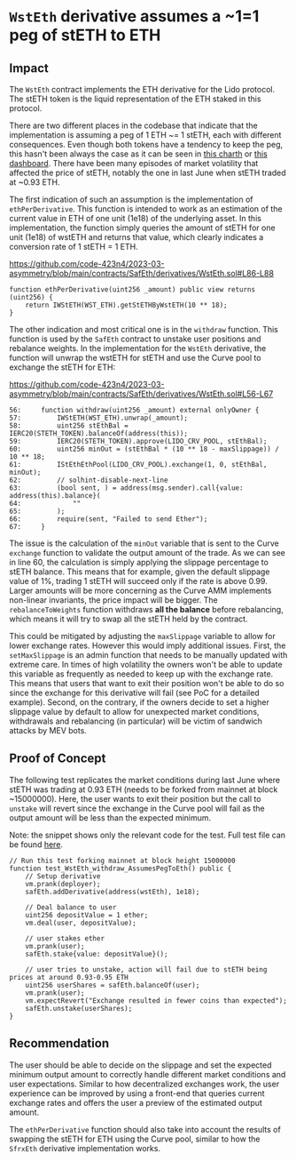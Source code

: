 # `WstEth` derivative assumes a ~1=1 peg of stETH to ETH

## Impact

The `WstEth` contract implements the ETH derivative for the Lido protocol. The stETH token is the liquid representation of the ETH staked in this protocol.

There are two different places in the codebase that indicate that the implementation is assuming a peg of 1 ETH ~= 1 stETH, each with different consequences. Even though both tokens have a tendency to keep the peg, this hasn't been always the case as it can be seen in [this charth](https://nomics.com/exchanges/curve-curve-finance-ethereum/markets/0xae7ab96520de3a18e5e111b5eaab095312d7fe84-0xeeeeeeeeeeeeeeeeeeeeeeeeeeeeeeeeeeeeeeee) or [this dashboard](https://dune.com/LidoAnalytical/Curve-ETHstETH). There have been many episodes of market volatility that affected the price of stETH, notably the one in last June when stETH traded at ~0.93 ETH.

The first indication of such an assumption is the implementation of `ethPerDerivative`. This function is intended to work as an estimation of the current value in ETH of one unit (1e18) of the underlying asset. In this implementation, the function simply queries the amount of stETH for one unit (1e18) of wstETH and returns that value, which clearly indicates a conversion rate of 1 stETH = 1 ETH.

https://github.com/code-423n4/2023-03-asymmetry/blob/main/contracts/SafEth/derivatives/WstEth.sol#L86-L88

```solidity
function ethPerDerivative(uint256 _amount) public view returns (uint256) {
    return IWStETH(WST_ETH).getStETHByWstETH(10 ** 18);
}
```

The other indication and most critical one is in the `withdraw` function. This function is used by the `SafEth` contract to unstake user positions and rebalance weights. In the implementation for the `WstEth` derivative, the function will unwrap the wstETH for stETH and use the Curve pool to exchange the stETH for ETH:

https://github.com/code-423n4/2023-03-asymmetry/blob/main/contracts/SafEth/derivatives/WstEth.sol#L56-L67

```solidity
56:     function withdraw(uint256 _amount) external onlyOwner {
57:         IWStETH(WST_ETH).unwrap(_amount);
58:         uint256 stEthBal = IERC20(STETH_TOKEN).balanceOf(address(this));
59:         IERC20(STETH_TOKEN).approve(LIDO_CRV_POOL, stEthBal);
60:         uint256 minOut = (stEthBal * (10 ** 18 - maxSlippage)) / 10 ** 18;
61:         IStEthEthPool(LIDO_CRV_POOL).exchange(1, 0, stEthBal, minOut);
62:         // solhint-disable-next-line
63:         (bool sent, ) = address(msg.sender).call{value: address(this).balance}(
64:             ""
65:         );
66:         require(sent, "Failed to send Ether");
67:     }
```

The issue is the calculation of the `minOut` variable that is sent to the Curve `exchange` function to validate the output amount of the trade. As we can see in line 60, the calculation is simply applying the slippage percentage to stETH balance. This means that for example, given the default slippage value of 1%, trading 1 stETH will succeed only if the rate is above 0.99. Larger amounts will be more concerning as the Curve AMM implements non-linear invariants, the price impact will be bigger. The `rebalanceToWeights` function withdraws **all the balance** before rebalancing, which means it will try to swap all the stETH held by the contract.

This could be mitigated by adjusting the `maxSlippage` variable to allow for lower exchange rates. However this would imply additional issues. First, the `setMaxSlippage` is an admin function that needs to be manually updated with extreme care. In times of high volatility the owners won't be able to update this variable as frequently as needed to keep up with the exchange rate. This means that users that want to exit their position won't be able to do so since the exchange for this derivative will fail (see PoC for a detailed example). Second, on the contrary, if the owners decide to set a higher slippage value by default to allow for unexpected market conditions, withdrawals and rebalancing (in particular) will be victim of sandwich attacks by MEV bots.

## Proof of Concept

The following test replicates the market conditions during last June where stETH was trading at 0.93 ETH (needs to be forked from mainnet at block ~15000000). Here, the user wants to exit their position but the call to `unstake` will revert since the exchange in the Curve pool will fail as the output amount will be less than the expected minimum.

Note: the snippet shows only the relevant code for the test. Full test file can be found [here](https://gist.github.com/romeroadrian/a2895a85360276cf4f29d23de3282859).

```solidity
// Run this test forking mainnet at block height 15000000
function test_WstEth_withdraw_AssumesPegToEth() public {
    // Setup derivative
    vm.prank(deployer);
    safEth.addDerivative(address(wstEth), 1e18);

    // Deal balance to user
    uint256 depositValue = 1 ether;
    vm.deal(user, depositValue);

    // user stakes ether
    vm.prank(user);
    safEth.stake{value: depositValue}();

    // user tries to unstake, action will fail due to stETH being prices at around 0.93-0.95 ETH
    uint256 userShares = safEth.balanceOf(user);
    vm.prank(user);
    vm.expectRevert("Exchange resulted in fewer coins than expected");
    safEth.unstake(userShares);
}
```

## Recommendation

The user should be able to decide on the slippage and set the expected minimum output amount to correctly handle different market conditions and user expectations. Similar to how decentralized exchanges work, the user experience can be improved by using a front-end that queries current exchange rates and offers the user a preview of the estimated output amount.

The `ethPerDerivative` function should also take into account the results of swapping the stETH for ETH using the Curve pool, similar to how the `SfrxEth` derivative implementation works.
